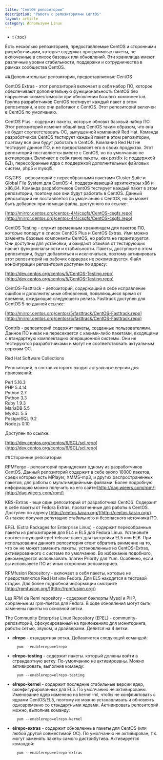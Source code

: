 ```yaml
---
title: "CentOS репозитории"
description: "Работа с репозиториями CentOS"
layout: article
category: Используем Linux
---
```


* t
{:toc}

Есть несколько репозиториев, предоставляемые CentOS и сторонними разработчиками, которые содержат программные пакеты, не включенные в список базовых или обновлений. Эти хранилища имеют различные уровни стабильности, поддержки и сотрудничества в рамках сообщества CentOS.

##Дополнительные репозитории, предоставляемые CentOS

CentOS Extras - этот репозиторий включает в себя набор ПО, которое обеспечивают дополнительную функциональность CentOS без нарушения совместимости при обновлении базовых компонентов. Группа разработчиков CentOS тестирует каждый пакет в этом репозитории, и все они работают с CentOS. Этот репозиторий включен в CentOS по умолчанию.

CentOS Plus - содержит пакеты, которые обновят базовый набор ПО. Этот репозиторий изменит общий вид CentOS таким образом, что она не будет соответствовать ОС, выпущенной компанией Red Hat. Команда разработчиков CentOS тестирует каждый пакет в этом репозитории, поэтому все они будут работать в CentOS. Компания Red Hat не тестирует данное ПО, и не предоставляет его в своих продуктах. Этот репозиторий поставляется вместе с CentOS, но по умолчанию не активирован. Включает в себя такие пакеты, как postfix (с поддержкой БД), пересобранные ядра с поддержкой дополнительных файловых систем, php5 и mysql5.

CS/GFS - репозиторий с пересобранными пакетами Cluster Suite и Global File System для CentOS-4, поддерживающий архитектуры x86 и x86_64. Команда разработчиков CentOS тестирует каждый пакет в этом репозитории, поэтому все они будут работать в CentOS. Данный репозиторий не поставляется по умолчанию с CentOS, но он может быть добавлен при помощи файла, доступного по ссылке:

[http://mirror.centos.org/centos-4/4/csgfs/CentOS-csgfs.repo](http://mirror.centos.org/centos-4/4/csgfs/CentOS-csgfs.repo)

CentOS Testing - служит временным хранилищем для пакетов ПО, которые попадут в список CentOS Plus и CentOS Extras. Ими можно заменять базовые компоненты CentOS, но работа не гарантируется. Они доступны для установки, и ожидают отзывов от тестирующих насчет функциональности и стабильности. Пакеты, доступные в этом репозитории, будут добавляться и исключаться, поэтому активировать этот репозиторий на рабочих серверах не рекомендуется. Файл конфигурации репозитория доступен по адресу:

[http://dev.centos.org/centos/5/CentOS-Testing.repo](http://dev.centos.org/centos/5/CentOS-Testing.repo)

CentOS-Fasttrack - репозиторий, содержащий в себе исправление ошибок и дополнительные обновления, появляющиеся время от времени, ожидающие следующего релиза. Fasttrack доступен для CentOS 5 по данной ссылке:

[http://mirror.centos.org/centos/5/fasttrack/CentOS-Fasttrack.repo](http://mirror.centos.org/centos/5/fasttrack/CentOS-Fasttrack.repo)

Contrib - репозиторий содержит пакеты, созданные пользователями. Данное ПО никак не пересекается с какими-либо пакетами, входящими с втандартную комплектацию операционной системы. Они не тестируются разработчиками и могут не соответствовать актуальным версиям ОС.

Red Hat Software Collections

Репозиторий, в состав которого входит актуальные версии для приложений:

Perl 5.16.3<br>
PHP 5.4.14<br>
Python 2.7<br>
Python 3.3<br>
Ruby 1.9.3<br>
MariaDB 5.5<br>
MySQL 5.5<br>
PostgreSQL 9.2<br>
Node.js 0.10<br>

Доступен по ссылке:

[http://dev.centos.org/centos/6/SCL/scl.repo](http://dev.centos.org/centos/6/SCL/scl.repo)

		

##Сторонние репозитории

RPMForge - репозиторий принадлежит одному из разработчиков CentOS. Данный репозиторий содержит в себе около 10000 пакетов, среди которых есть MPlayer, XMMS-mp3, и других распространенных пакетов, для работы с мультимедийными файлами. Более подробную информацию можно получить на его сайте:[http://dag.wieers.com/rpm/](http://dag.wieers.com/rpm/)

KBS-Extras - еще один репозиторий от разработчика CentOS. Содержит в себе пакеты от Fedora Extras, пропатченные для работы в CentOS. Доступен по адресу [http://centos.karan.org/](http://centos.karan.org/). Он также получил репутацию стабильного и безопасного источника ПО.

EPEL (Extra Packages for Enterprise Linux) - содержит пересобранные пакеты из репозиториев для EL4 и EL5 для Fedora Linux. Установите соответствующий epel-release пакет для настройки EL5 или EL6. При использовании данного репозитория стоит обратить внимение на то, что он не может заменить пакеты, установленные из CentOS-Extras, активированного с системе по умолчанию. Во избежание подобного, рекомендуется использовать плагин Priority для Yum. Особенно, если вы используете ПО из иных сторонних репозиториев.

RPMfusion Repository - включает в себя пакеты, которые не предоствляются Red Hat или Fedora. Для EL5 находятся в тестовой стадии. Для более подробной информации смотрите [http://rpmfusion.org/](http://rpmfusion.org/)

Les RPM de Remi repository - содержит бэкпорты Mysql и PHP, собранные из rpm-пкетов для Fedora. В ходе обновления могут быть заменены пакеты из основной ветки.

The Community Enterprise Linux Repository (EPEL) - community-репозиторий, сфокусированный на приложениях для мониторинга, работы сетью, звуком, и драйверами. Делится на 4 ветки.

* **elrepo** - стандартная ветка. Добавляется следующей командой:

        yum --enablerepo=elrepo


* **elrepo-testing** - содержит пакеты. который должны войти в страндартную ветку. По-умолчанию не активированы. Можно активировать, выполнив команду:

        yum --enablerepo=elrepo-testing

* **elrepo-kernel** - содержит последние стабильные версии ядер, сконфигурированных для EL5. По умолчанию не активированы. Именование ядер изменено на kernel-ml, чтобы не конфликтовать с ядрами CentOS/EL5, поэтому их можно устанавливать и обновлять одновременно со стандартными ядрами. Активировать репозиторий можно, выполнив команду:

        yum --enablerepo=elrepo-kernel

* **elrepo-extras** - содержит обновленные пакеты для CentOS (или любой другой совместимой ОС). По умолчанию не активирован, т.к. могут заменять пакеты самого дистрибутива. Активируется командой:

        yum --enablerepo=elrepo-extras
